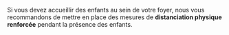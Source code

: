 Si vous devez accueillir des enfants au sein de votre foyer,
nous vous recommandons de mettre en place des mesures de
**distanciation physique renforcée** pendant la présence des enfants.
